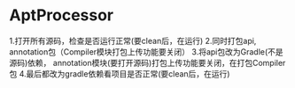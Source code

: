 # AptProcessor
1.打开所有源码，检查是否运行正常(要clean后，在运行)
2.同时打包api, annotation包（Compiler模块打包上传功能要关闭）
3.将api包改为Gradle(不是源码)依赖， annotation模块(要打开源码)打包上传功能要关闭，在打包Compiler包
4.最后都改为gradle依赖看项目是否正常(要clean后，在运行)
